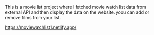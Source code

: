 This is a movie list project where I fetched movie watch list data from         
external API and then display the data on the website. yoou can add or remove films from your list.                          

https://moviewatchlist1.netlify.app/   
